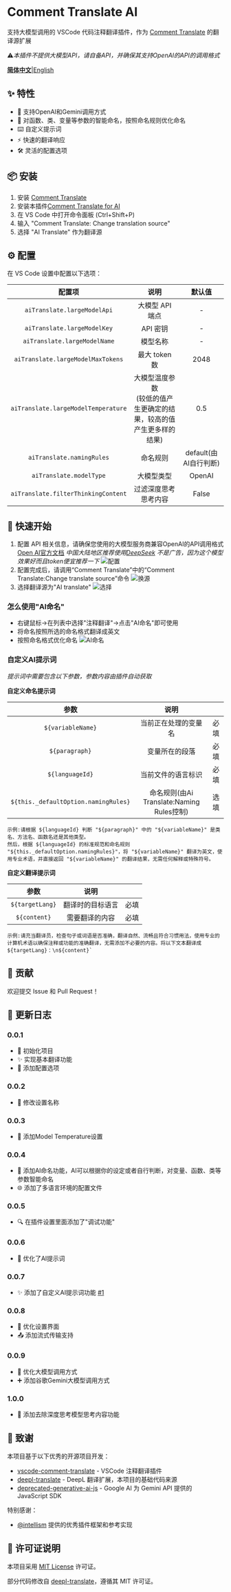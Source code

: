 # Comment Translate AI

支持大模型调用的 VSCode 代码注释翻译插件，作为 [Comment Translate](https://marketplace.visualstudio.com/items?itemName=intellsmi.comment-translate) 的翻译源扩展

⚠️*本插件不提供大模型API，请自备API，并确保其支持OpenAI的API的调用格式*

[**简体中文**](README.md)|[English](README_en.md)

## ✨ 特性

- 🤖 支持OpenAI和Gemini调用方式
- 🎯 对函数、类、变量等参数的智能命名，按照命名规则优化命名
- ⌨️ 自定义提示词
- ⚡ 快速的翻译响应
- 🛠️ 灵活的配置选项

## 📦 安装

1. 安装 [Comment Translate](https://marketplace.visualstudio.com/items?itemName=intellsmi.comment-translate)
2. 安装本插件[Comment Translate for AI](https://marketplace.visualstudio.com/items?itemName=Cheng-MaoMao.ai-powered-comment-translate-extension&ssr=false#overview)
3. 在 VS Code 中打开命令面板 (Ctrl+Shift+P)
4. 输入 "Comment Translate: Change translation source"
5. 选择 "AI Translate" 作为翻译源

## ⚙️ 配置

在 VS Code 设置中配置以下选项：

|                配置项                |                                   说明                                   |        默认值        |
| :-----------------------------------: | :----------------------------------------------------------------------: | :-------------------: |
|     `aiTranslate.largeModelApi`     |                             大模型 API 端点                             |           -           |
|     `aiTranslate.largeModelKey`     |                                 API 密钥                                 |           -           |
|    `aiTranslate.largeModelName`    |                                 模型名称                                 |           -           |
|  `aiTranslate.largeModelMaxTokens`  |                              最大 token 数                              |         2048         |
| `aiTranslate.largeModelTemperature` | 大模型温度参数<br />(较低的值产生更确定的结果，较高的值产生更多样的结果) |          0.5          |
|      `aiTranslate.namingRules`      |                                 命名规则                                 | default(由AI自行判断) |
|       `aiTranslate.modelType`       |                                大模型类型                                |        OpenAI        |
| `aiTranslate.filterThinkingContent` |                           过滤深度思考思考内容                           |         False         |

## 🚀 快速开始

1. 配置 API 相关信息，请确保您使用的大模型服务商兼容OpenAI的API调用格式
   [Open AI官方文档](https://platform.openai.com/docs/api-reference/chat)
   *中国大陆地区推荐使用[DeepSeek](https://platform.deepseek.com/)
   不是广告，因为这个模型效果好而且token便宜推荐一下*
   ![配置](./image/setting.png)
2. 配置完成后，请调用“Comment Translate”中的“Comment Translate:Change translate source”命令
   ![换源](./image/change.png)
3. 选择翻译源为"AI translate"
   ![选择](./image/select.png)

### 怎么使用"AI命名"

* 右键鼠标→在列表中选择"注释翻译"→点击"AI命名"即可使用
* 将命名按照所选的命名格式翻译成英文
* 按照命名格式优化命名
  ![AI命名](./image/AI%20Naming.gif)

### 自定义AI提示词

*提示词中需要包含以下参数，参数内容由插件自动获取*

**自定义命名提示词**

|                  参数                  |                   说明                   |      |
| :------------------------------------: | :---------------------------------------: | ---- |
|          `${variableName}`          |           当前正在处理的变量名           | 必填 |
|            `${paragraph}`            |              变量所在的段落              | 必填 |
|           `${languageId}`           |            当前文件的语言标识            | 必填 |
| `${this._defaultOption.namingRules}` | 命名规则(由Ai Translate:Naming Rules控制) | 选填 |

```
示例:请根据 ${languageId} 判断 "${paragraph}" 中的 "${variableName}" 是类名、方法名、函数名还是其他类型。
然后，根据 ${languageId} 的标准规范和命名规则 "${this._defaultOption.namingRules}"，将 "${variableName}" 翻译为英文，使用专业术语，并直接返回 "${variableName}" 的翻译结果，无需任何解释或特殊符号。
```

**自定义翻译提示词**

|       参数       |       说明       |      |
| :---------------: | :--------------: | ---- |
| `${targetLang}` | 翻译时的目标语言 | 必填 |
|  `${content}`  |  需要翻译的内容  | 必填 |

```
示例:请充当翻译员，检查句子或词语是否准确，翻译自然、流畅且符合习惯用法，使用专业的计算机术语以确保注释或功能的准确翻译，无需添加不必要的内容。将以下文本翻译成${targetLang}：\n${content}`
```

## 🤝 贡献

欢迎提交 Issue 和 Pull Request！

## 📝 更新日志

### 0.0.1

- 🎉 初始化项目
- ✨ 实现基本翻译功能
- 🔧 添加配置选项

### 0.0.2

- 🔧 修改设置名称

### 0.0.3

- 🔧 添加Model Temperature设置

### 0.0.4

- 🤖 添加AI命名功能，AI可以根据你的设定或者自行判断，对变量、函数、类等参数智能命名
- 🌐 添加了多语言环境的配置文件

### 0.0.5

- 🔍 在插件设置里面添加了"调试功能"

### 0.0.6

- 🤖 优化了AI提示词

### 0.0.7

- ✨ 添加了自定义AI提示词功能 [#1](https://github.com/Cheng-MaoMao/comment-translate-ai/issues/1)

### 0.0.8

- 🔧 优化设置界面
- 📤 添加流式传输支持

### 0.0.9

- 🔄 优化大模型调用方式
- ➕ 添加谷歌Gemini大模型调用方式

### 1.0.0

- 🧹 添加去除深度思考模型思考内容功能

## 🙏 致谢

本项目基于以下优秀的开源项目开发：

- [vscode-comment-translate](https://github.com/intellism/vscode-comment-translate) - VSCode 注释翻译插件
- [deepl-translate](https://github.com/intellism/deepl-translate) - DeepL 翻译扩展，本项目的基础代码来源
- [deprecated-generative-ai-js](https://github.com/google-gemini/deprecated-generative-ai-js) - Google AI 为 Gemini API 提供的 JavaScript SDK

特别感谢：

- [@intellism](https://github.com/intellism) 提供的优秀插件框架和参考实现

## 📄 许可证说明

本项目采用 [MIT License](LICENSE) 许可证。

部分代码修改自 [deepl-translate](https://github.com/intellism/deepl-translate)，遵循其 MIT 许可证。
